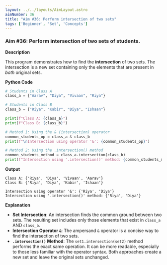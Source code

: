 ```yaml
---
layout: ../../layouts/AimLayout.astro
aimNumber: 36
title: "Aim #36: Perform intersection of two sets"
tags: ['Beginner', 'Set', 'Concepts']
---
```


### Aim #36: Perform intersection of two sets of students.

**Description**

This program demonstrates how to find the **intersection** of two sets. The intersection is a new set containing only the elements that are present in *both* original sets.

**Python Code**

```python
# Students in Class A
class_a = {"Aarav", "Diya", "Vivaan", "Riya"}

# Students in Class B
class_b = {"Riya", "Kabir", "Diya", "Ishaan"}

print(f"Class A: {class_a}")
print(f"Class B: {class_b}")

# Method 1: Using the & (intersection) operator
common_students_op = class_a & class_b
print(f"\nIntersection using operator '&': {common_students_op}")

# Method 2: Using the .intersection() method
common_students_method = class_a.intersection(class_b)
print(f"Intersection using '.intersection()' method: {common_students_method}")
```

**Output**

```text
Class A: {'Riya', 'Diya', 'Vivaan', 'Aarav'}
Class B: {'Riya', 'Diya', 'Kabir', 'Ishaan'}

Intersection using operator '&': {'Riya', 'Diya'}
Intersection using '.intersection()' method: {'Riya', 'Diya'}
```

**Explanation**

- **Set Intersection**: An intersection finds the common ground between two sets. The resulting set includes only those elements that exist in `class_a` AND `class_b`.
- **Intersection Operator `&`**: The ampersand `&` operator is a concise way to find the intersection of two sets.
- **`.intersection()` Method**: The `set1.intersection(set2)` method performs the exact same operation. It can be more readable, especially to those less familiar with the operator syntax. Both approaches create a new set and leave the original sets unchanged.
